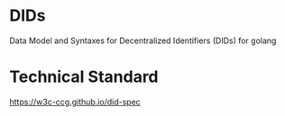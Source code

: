 # DIDs
Data Model and Syntaxes for Decentralized Identifiers (DIDs) for golang

# Technical Standard
https://w3c-ccg.github.io/did-spec
